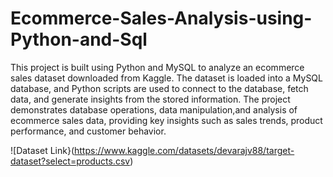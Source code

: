 # Ecommerce-Sales-Analysis-using-Python-and-Sql
This project is built using Python and MySQL to analyze an ecommerce sales dataset downloaded from Kaggle. 
The dataset is loaded into a MySQL database, and Python scripts are used to connect to the database, fetch data, and generate insights from the stored information. 
The project demonstrates database operations, data manipulation,and analysis of ecommerce sales data,
providing key insights such as sales trends, product performance, and customer behavior.


![Dataset Link}(https://www.kaggle.com/datasets/devarajv88/target-dataset?select=products.csv)

